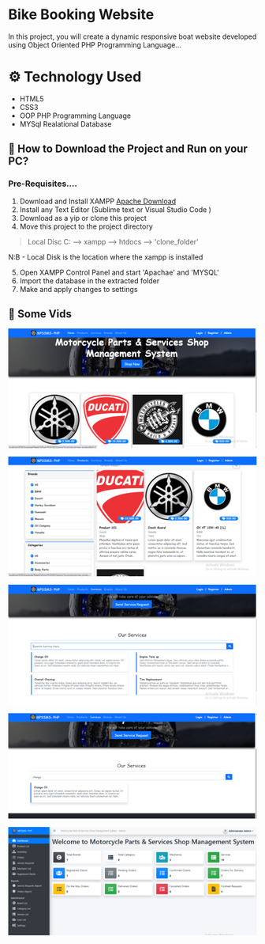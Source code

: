 # Bike Booking Website 
In this project, you will create a dynamic responsive boat website developed using Object Oriented PHP Programming Language...

# ⚙️ Technology Used
- HTML5
- CSS3
- OOP PHP Programming Language
- MYSql Realational Database


## 📖 How to Download the Project and Run on your PC?
### Pre-Requisites....
1. Download and Install XAMPP   [Apache Download](https://www.apachefriends.org/download.html)
2. Install any Text Editor (Sublime text or Visual Studio Code )
3. Download as a yip or clone this project
4. Move this project to the project directory

> Local Disc C: --> xampp --> htdocs --> 'clone_folder'

N:B - Local Disk is the location where the xampp is installed

5.  Open XAMPP Control Panel and start 'Apachae' and 'MYSQL'
6.  Import the database in the extracted folder
7.  Make and apply changes to settings



## 📜 Some Vids

![alt text](https://github.com/badmus306/bike-part/raw/master/dist/img/Screenshot_1.png "Logo Title Text 1")

![alt text](https://github.com/badmus306/bike-part/raw/master/dist/img/Screenshot_2.png "Logo Title Text 1")

![alt text](https://github.com/badmus306/bike-part/raw/master/dist/img/Screenshot_3.png "Logo Title Text 1")

![alt text](https://github.com/badmus306/bike-part/raw/master/dist/img/Screenshot_4.png "Logo Title Text 1")

![alt text](https://github.com/badmus306/bike-part/raw/master/dist/img/Screenshot_5.png "Logo Title Text 1")




